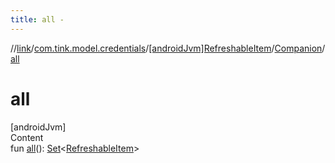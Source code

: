 ```yaml
---
title: all -
---
```

//[link](../../../index.md)/[com.tink.model.credentials](../../index.md)/[[androidJvm]RefreshableItem](../index.md)/[Companion](index.md)/[all](all.md)



# all  
[androidJvm]  
Content  
fun [all](all.md)(): [Set](https://kotlinlang.org/api/latest/jvm/stdlib/kotlin.collections/-set/index.html)<[RefreshableItem](../index.md)>  



